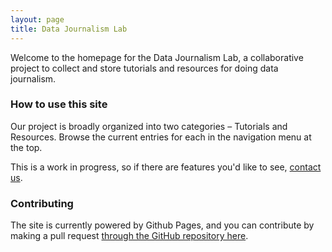```yaml
---
layout: page
title: Data Journalism Lab
---
```


Welcome to the homepage for the Data Journalism Lab, a collaborative project to collect and store tutorials and resources for doing data journalism.

### How to use this site

Our project is broadly organized into two categories – Tutorials and Resources. Browse the current entries for each in the navigation menu at the top.

This is a work in progress, so if there are features you'd like to see, [contact us](/_pages/contact.html).

### Contributing

The site is currently powered by Github Pages, and you can contribute by making a pull request [through the GitHub repository here](https://github.com/mtdukes/data-journalism-lab).

